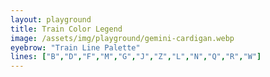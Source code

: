 ```yaml
---
layout: playground
title: Train Color Legend
image: /assets/img/playground/gemini-cardigan.webp
eyebrow: "Train Line Palette"   
lines: ["B","D","F","M","G","J","Z","L","N","Q","R","W"]
---
```

